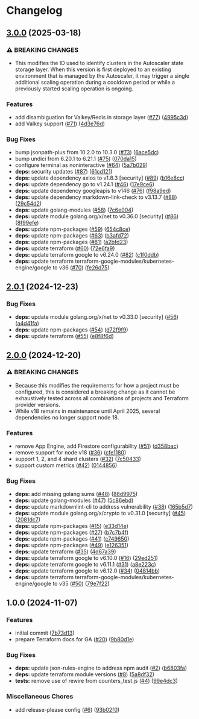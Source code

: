 # Changelog

## [3.0.0](https://github.com/GoogleCloudPlatform/memorystore-cluster-autoscaler/compare/v2.0.1...v3.0.0) (2025-03-18)


### ⚠ BREAKING CHANGES

* This modifies the ID used to identify clusters in the Autoscaler state storage layer. When this version is first deployed to an existing environment that is managed by the Autoscaler, it may trigger a single additional scaling operation during a cooldown period or while a previously started scaling operation is ongoing.

### Features

* add disambiguation for Valkey/Redis in storage layer ([#77](https://github.com/GoogleCloudPlatform/memorystore-cluster-autoscaler/issues/77)) ([4995c3d](https://github.com/GoogleCloudPlatform/memorystore-cluster-autoscaler/commit/4995c3d138e84c9f31e19633ece5c3f076c78300))
* add Valkey support ([#71](https://github.com/GoogleCloudPlatform/memorystore-cluster-autoscaler/issues/71)) ([4d3e76d](https://github.com/GoogleCloudPlatform/memorystore-cluster-autoscaler/commit/4d3e76dbf0c0f1506530337b22b7439f38b99fcc))


### Bug Fixes

* bump jsonpath-plus from 10.2.0 to 10.3.0 ([#73](https://github.com/GoogleCloudPlatform/memorystore-cluster-autoscaler/issues/73)) ([6ace5dc](https://github.com/GoogleCloudPlatform/memorystore-cluster-autoscaler/commit/6ace5dca9ab70efa9fc3d931cab0e3a85d3b1506))
* bump undici from 6.20.1 to 6.21.1 ([#75](https://github.com/GoogleCloudPlatform/memorystore-cluster-autoscaler/issues/75)) ([070da15](https://github.com/GoogleCloudPlatform/memorystore-cluster-autoscaler/commit/070da1542336cbca6cca86fd7d1b94f62436891e))
* configure terminal as noninteractive ([#64](https://github.com/GoogleCloudPlatform/memorystore-cluster-autoscaler/issues/64)) ([5a7b029](https://github.com/GoogleCloudPlatform/memorystore-cluster-autoscaler/commit/5a7b0295e97a53231a9387d0adfd9c1bc10258fb))
* **deps:** security updates ([#87](https://github.com/GoogleCloudPlatform/memorystore-cluster-autoscaler/issues/87)) ([61cd121](https://github.com/GoogleCloudPlatform/memorystore-cluster-autoscaler/commit/61cd12150e6501c7ebd26df330795df61c86237f))
* **deps:** update dependency axios to v1.8.3 [security] ([#89](https://github.com/GoogleCloudPlatform/memorystore-cluster-autoscaler/issues/89)) ([b16e8cc](https://github.com/GoogleCloudPlatform/memorystore-cluster-autoscaler/commit/b16e8cce305d01599ed1626e8bada05b7b372eed))
* **deps:** update dependency go to v1.24.1 ([#46](https://github.com/GoogleCloudPlatform/memorystore-cluster-autoscaler/issues/46)) ([17e9ce6](https://github.com/GoogleCloudPlatform/memorystore-cluster-autoscaler/commit/17e9ce61c111db26e48feecb1a851e84ac07a3ca))
* **deps:** update dependency googleapis to v146 ([#76](https://github.com/GoogleCloudPlatform/memorystore-cluster-autoscaler/issues/76)) ([f98a9ed](https://github.com/GoogleCloudPlatform/memorystore-cluster-autoscaler/commit/f98a9ed360f0f8f71d579123dc1d0c1914e41d74))
* **deps:** update dependency markdown-link-check to v3.13.7 ([#88](https://github.com/GoogleCloudPlatform/memorystore-cluster-autoscaler/issues/88)) ([29c54d2](https://github.com/GoogleCloudPlatform/memorystore-cluster-autoscaler/commit/29c54d20619916b0259c2028b2a226dd03c6b40f))
* **deps:** update golang-modules ([#58](https://github.com/GoogleCloudPlatform/memorystore-cluster-autoscaler/issues/58)) ([7c6e004](https://github.com/GoogleCloudPlatform/memorystore-cluster-autoscaler/commit/7c6e004f56a67611581973bceef412fd587118b1))
* **deps:** update module golang.org/x/net to v0.36.0 [security] ([#86](https://github.com/GoogleCloudPlatform/memorystore-cluster-autoscaler/issues/86)) ([8f99efe](https://github.com/GoogleCloudPlatform/memorystore-cluster-autoscaler/commit/8f99efe36f2c11fb5e52b4c5fb688664e98846ea))
* **deps:** update npm-packages ([#59](https://github.com/GoogleCloudPlatform/memorystore-cluster-autoscaler/issues/59)) ([654c8ce](https://github.com/GoogleCloudPlatform/memorystore-cluster-autoscaler/commit/654c8ce9e03f27db7b9dc4fe47ee2e72e34e73c2))
* **deps:** update npm-packages ([#63](https://github.com/GoogleCloudPlatform/memorystore-cluster-autoscaler/issues/63)) ([b3afd72](https://github.com/GoogleCloudPlatform/memorystore-cluster-autoscaler/commit/b3afd7212ae3137317d53b216a204c58e89089f7))
* **deps:** update npm-packages ([#81](https://github.com/GoogleCloudPlatform/memorystore-cluster-autoscaler/issues/81)) ([a2bfd23](https://github.com/GoogleCloudPlatform/memorystore-cluster-autoscaler/commit/a2bfd23486fc5f1c5a03bc15fc0039360adccf8f))
* **deps:** update terraform ([#60](https://github.com/GoogleCloudPlatform/memorystore-cluster-autoscaler/issues/60)) ([72e6fa9](https://github.com/GoogleCloudPlatform/memorystore-cluster-autoscaler/commit/72e6fa950ea559083fdd4c6d1187bd367d7ea4dd))
* **deps:** update terraform google to v6.24.0 ([#82](https://github.com/GoogleCloudPlatform/memorystore-cluster-autoscaler/issues/82)) ([c1f0ddb](https://github.com/GoogleCloudPlatform/memorystore-cluster-autoscaler/commit/c1f0ddb786136ed47ca74bc3e86479db3d37696c))
* **deps:** update terraform terraform-google-modules/kubernetes-engine/google to v36 ([#70](https://github.com/GoogleCloudPlatform/memorystore-cluster-autoscaler/issues/70)) ([fe26d75](https://github.com/GoogleCloudPlatform/memorystore-cluster-autoscaler/commit/fe26d75658afafdf6eb7c6f8bd7181122121087b))

## [2.0.1](https://github.com/GoogleCloudPlatform/memorystore-cluster-autoscaler/compare/v2.0.0...v2.0.1) (2024-12-23)


### Bug Fixes

* **deps:** update module golang.org/x/net to v0.33.0 [security] ([#56](https://github.com/GoogleCloudPlatform/memorystore-cluster-autoscaler/issues/56)) ([a4d41fa](https://github.com/GoogleCloudPlatform/memorystore-cluster-autoscaler/commit/a4d41fa7d222bf769de4a40f7f658cd5dd070e6b))
* **deps:** update npm-packages ([#54](https://github.com/GoogleCloudPlatform/memorystore-cluster-autoscaler/issues/54)) ([d72f9f9](https://github.com/GoogleCloudPlatform/memorystore-cluster-autoscaler/commit/d72f9f9a7d60dc328412602c02987d2e5e86a285))
* **deps:** update terraform ([#55](https://github.com/GoogleCloudPlatform/memorystore-cluster-autoscaler/issues/55)) ([e8f8f6d](https://github.com/GoogleCloudPlatform/memorystore-cluster-autoscaler/commit/e8f8f6dafdd070a76b4ec457bb19ad606f7d346e))

## [2.0.0](https://github.com/GoogleCloudPlatform/memorystore-cluster-autoscaler/compare/v1.0.0...v2.0.0) (2024-12-20)


### ⚠ BREAKING CHANGES

* Because this modifies the requirements for how a project must be configured, this is considered a breaking change as it cannot be exhaustively tested across all combinations of projects and Terraform provider versions.
* While v18 remains in maintenance until April 2025, several dependencies no longer support node 18.

### Features

* remove App Engine, add Firestore configurability ([#51](https://github.com/GoogleCloudPlatform/memorystore-cluster-autoscaler/issues/51)) ([d358bac](https://github.com/GoogleCloudPlatform/memorystore-cluster-autoscaler/commit/d358bacc9c025992bd2e6b62fc70e309e4507f55))
* remove support for node v18 ([#36](https://github.com/GoogleCloudPlatform/memorystore-cluster-autoscaler/issues/36)) ([cfe1180](https://github.com/GoogleCloudPlatform/memorystore-cluster-autoscaler/commit/cfe1180ff5e7038730050c0067fbb3a1e9d179e8))
* support 1, 2, and 4 shard clusters ([#32](https://github.com/GoogleCloudPlatform/memorystore-cluster-autoscaler/issues/32)) ([7c50433](https://github.com/GoogleCloudPlatform/memorystore-cluster-autoscaler/commit/7c5043308f9e01071fcf5c6a79573084b059937b))
* support custom metrics ([#42](https://github.com/GoogleCloudPlatform/memorystore-cluster-autoscaler/issues/42)) ([0144856](https://github.com/GoogleCloudPlatform/memorystore-cluster-autoscaler/commit/0144856bf7ba03c068c751d5e47329110cdef8be))


### Bug Fixes

* **deps:** add missing golang sums ([#48](https://github.com/GoogleCloudPlatform/memorystore-cluster-autoscaler/issues/48)) ([88d9975](https://github.com/GoogleCloudPlatform/memorystore-cluster-autoscaler/commit/88d9975e81cfdeb21d9c32c45a69bd2f87bb2f15))
* **deps:** update golang-modules ([#47](https://github.com/GoogleCloudPlatform/memorystore-cluster-autoscaler/issues/47)) ([5c86ebd](https://github.com/GoogleCloudPlatform/memorystore-cluster-autoscaler/commit/5c86ebd646e56dabbcc77b289c3c735fb5f9e31a))
* **deps:** update markdownlint-cli to address vulnerability ([#38](https://github.com/GoogleCloudPlatform/memorystore-cluster-autoscaler/issues/38)) ([165b5d7](https://github.com/GoogleCloudPlatform/memorystore-cluster-autoscaler/commit/165b5d795030ab24dcf1946414ba99c29c2e9b38))
* **deps:** update module golang.org/x/crypto to v0.31.0 [security] ([#45](https://github.com/GoogleCloudPlatform/memorystore-cluster-autoscaler/issues/45)) ([2081dc7](https://github.com/GoogleCloudPlatform/memorystore-cluster-autoscaler/commit/2081dc782908ee27f8b517494e2d28aee7c4a916))
* **deps:** update npm-packages ([#15](https://github.com/GoogleCloudPlatform/memorystore-cluster-autoscaler/issues/15)) ([e33d14e](https://github.com/GoogleCloudPlatform/memorystore-cluster-autoscaler/commit/e33d14ea6c5c5ef769821683fbb3e91ee98165f5))
* **deps:** update npm-packages ([#27](https://github.com/GoogleCloudPlatform/memorystore-cluster-autoscaler/issues/27)) ([b7c7b4f](https://github.com/GoogleCloudPlatform/memorystore-cluster-autoscaler/commit/b7c7b4ffe73a2d9b3ab76b2d6aaba04a645397a2))
* **deps:** update npm-packages ([#41](https://github.com/GoogleCloudPlatform/memorystore-cluster-autoscaler/issues/41)) ([c749650](https://github.com/GoogleCloudPlatform/memorystore-cluster-autoscaler/commit/c7496507f5de5fdcbf3bd4ef3ec82dc5911aba87))
* **deps:** update npm-packages ([#49](https://github.com/GoogleCloudPlatform/memorystore-cluster-autoscaler/issues/49)) ([e126351](https://github.com/GoogleCloudPlatform/memorystore-cluster-autoscaler/commit/e126351b5bae367c9c50f7534148fa20935a2323))
* **deps:** update terraform ([#35](https://github.com/GoogleCloudPlatform/memorystore-cluster-autoscaler/issues/35)) ([4d67a39](https://github.com/GoogleCloudPlatform/memorystore-cluster-autoscaler/commit/4d67a39072a566bf8680435838b6c8ef7d26600c))
* **deps:** update terraform google to v6.10.0 ([#16](https://github.com/GoogleCloudPlatform/memorystore-cluster-autoscaler/issues/16)) ([29ed251](https://github.com/GoogleCloudPlatform/memorystore-cluster-autoscaler/commit/29ed251f0439623a9f5e650faceba212dbf0882b))
* **deps:** update terraform google to v6.11.1 ([#31](https://github.com/GoogleCloudPlatform/memorystore-cluster-autoscaler/issues/31)) ([a8e223c](https://github.com/GoogleCloudPlatform/memorystore-cluster-autoscaler/commit/a8e223c4c63f7a54adcc8c19e411896c0a16d12e))
* **deps:** update terraform google to v6.12.0 ([#34](https://github.com/GoogleCloudPlatform/memorystore-cluster-autoscaler/issues/34)) ([04814bb](https://github.com/GoogleCloudPlatform/memorystore-cluster-autoscaler/commit/04814bbf49b3c9f2426c93cb8e62f1b3f0821e7f))
* **deps:** update terraform terraform-google-modules/kubernetes-engine/google to v35 ([#50](https://github.com/GoogleCloudPlatform/memorystore-cluster-autoscaler/issues/50)) ([79e7f22](https://github.com/GoogleCloudPlatform/memorystore-cluster-autoscaler/commit/79e7f2263d54898dee7f48b68c2d162f73a2bbae))

## 1.0.0 (2024-11-07)


### Features

* initial commit ([7b73d13](https://github.com/GoogleCloudPlatform/memorystore-cluster-autoscaler/commit/7b73d13914d795d57c3d984ffbb4163687a189fc))
* prepare Terraform docs for GA ([#20](https://github.com/GoogleCloudPlatform/memorystore-cluster-autoscaler/issues/20)) ([9b80d1e](https://github.com/GoogleCloudPlatform/memorystore-cluster-autoscaler/commit/9b80d1ebcb5364df88918d4cfeae37ee27cb4222))


### Bug Fixes

* **deps:** update json-rules-engine to address npm audit ([#2](https://github.com/GoogleCloudPlatform/memorystore-cluster-autoscaler/issues/2)) ([b6803fa](https://github.com/GoogleCloudPlatform/memorystore-cluster-autoscaler/commit/b6803fa53505cef4fea3f87ccc805e17d9ee4262))
* **deps:** update terraform module versions ([#8](https://github.com/GoogleCloudPlatform/memorystore-cluster-autoscaler/issues/8)) ([5a8df32](https://github.com/GoogleCloudPlatform/memorystore-cluster-autoscaler/commit/5a8df328e4b022b7e904996673b012f8af387e36))
* **tests:** remove use of rewire from counters_test.js ([#4](https://github.com/GoogleCloudPlatform/memorystore-cluster-autoscaler/issues/4)) ([99e4dc3](https://github.com/GoogleCloudPlatform/memorystore-cluster-autoscaler/commit/99e4dc33646a07b2b480423f1b37a0a89c0fb5f5))


### Miscellaneous Chores

* add release-please config ([#6](https://github.com/GoogleCloudPlatform/memorystore-cluster-autoscaler/issues/6)) ([93b02f0](https://github.com/GoogleCloudPlatform/memorystore-cluster-autoscaler/commit/93b02f08f9f205bbdabda8967ce99bf2aa3b8466))
